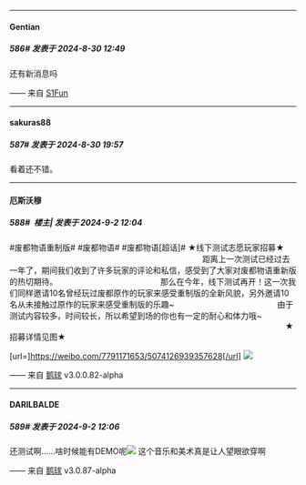 ﻿
*****

####  Gentian  
##### 586#       发表于 2024-8-30 12:49

还有新消息吗

—— 来自 [S1Fun](https://s1fun.koalcat.com)


*****

####  sakuras88  
##### 587#       发表于 2024-8-30 19:57

看着还不错。


*****

####  厄斯沃穆  
##### 588#         楼主| 发表于 2024-9-2 12:04

#废都物语重制版# #废都物语# #废都物语[超话]# 
★线下测试志愿玩家招募★                                              
                                            
距离上一次测试已经过去一年了，期间我们收到了许多玩家的评论和私信，感受到了大家对废都物语重新版的热切期待。                                              
那么在今年，线下测试再开！这一次我们同样邀请10名曾经玩过废都原作的玩家来感受重制版的全新风貌，另外邀请10名从未接触过原作的玩家来感受重制版的乐趣~                                              
由于测试内容较多，时间较长，所以希望到场的你也有一定的耐心和体力哦~                                              
                                                                                           
★招募详情见图★

[url=]https://weibo.com/7791171653/5074126939357628[/url]
<img src="https://p.sda1.dev/19/dcef65c578e62d9348196ad6e8af56b4/image.jpg" referrerpolicy="no-referrer">

—— 来自 [鹅球](https://www.pgyer.com/xfPejhuq) v3.0.0.82-alpha

*****

####  DARILBALDE  
##### 589#       发表于 2024-9-2 12:06

还测试啊……啥时候能有DEMO呢<img src="https://static.saraba1st.com/image/smiley/face2017/018.png" referrerpolicy="no-referrer">
这个音乐和美术真是让人望眼欲穿啊

—— 来自 [鹅球](https://www.pgyer.com/xfPejhuq) v3.0.87-alpha

